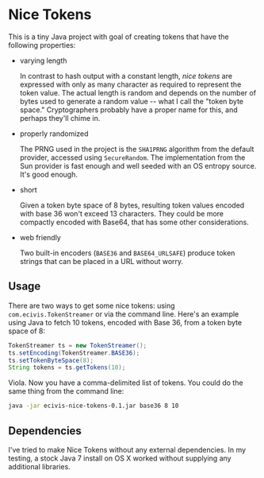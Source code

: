 Nice Tokens
===========

This is a tiny Java project with goal of creating tokens that have the following properties:
* varying length

    In contrast to hash output with a constant length, _nice tokens_ are expressed with only as many character as required to represent the token value. The actual length is random and depends on the number of bytes used to generate a random value -- what I call the "token byte space." Cryptographers probably have a proper name for this, and perhaps they'll chime in.
* properly randomized

    The PRNG used in the project is the `SHA1PRNG` algorithm from the default provider, accessed using `SecureRandom`. The implementation from the Sun provider is fast enough and well seeded with an OS entropy source. It's good enough.
* short

    Given a token byte space of 8 bytes, resulting token values encoded with base 36 won't exceed 13 characters. They could be more compactly encoded with Base64, that has some other considerations.
* web friendly

    Two built-in encoders (`BASE36` and `BASE64_URLSAFE`) produce token strings that can be placed in a URL without worry.

Usage
-----

There are two ways to get some nice tokens: using `com.ecivis.TokenStreamer` or via the command line. Here's an example using Java to fetch 10 tokens, encoded with Base 36, from a token byte space of 8:

```java
TokenStreamer ts = new TokenStreamer();
ts.setEncoding(TokenStreamer.BASE36);
ts.setTokenByteSpace(8);
String tokens = ts.getTokens(10);
```

Viola. Now you have a comma-delimited list of tokens. You could do the same thing from the command line:

```bash
java -jar ecivis-nice-tokens-0.1.jar base36 8 10
```

Dependencies
------------

I've tried to make Nice Tokens without any external dependencies. In my testing, a stock Java 7 install on OS X worked without supplying any additional libraries.
